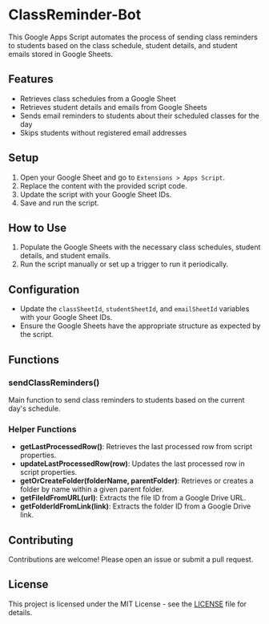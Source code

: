 # ClassReminder-Bot

This Google Apps Script automates the process of sending class reminders to students based on the class schedule, student details, and student emails stored in Google Sheets.

## Features

- Retrieves class schedules from a Google Sheet
- Retrieves student details and emails from Google Sheets
- Sends email reminders to students about their scheduled classes for the day
- Skips students without registered email addresses

## Setup

1. Open your Google Sheet and go to `Extensions > Apps Script`.
2. Replace the content with the provided script code.
3. Update the script with your Google Sheet IDs.
4. Save and run the script.

## How to Use

1. Populate the Google Sheets with the necessary class schedules, student details, and student emails.
2. Run the script manually or set up a trigger to run it periodically.

## Configuration

- Update the `classSheetId`, `studentSheetId`, and `emailSheetId` variables with your Google Sheet IDs.
- Ensure the Google Sheets have the appropriate structure as expected by the script.

## Functions

### sendClassReminders()

Main function to send class reminders to students based on the current day's schedule.

### Helper Functions

- **getLastProcessedRow()**: Retrieves the last processed row from script properties.
- **updateLastProcessedRow(row)**: Updates the last processed row in script properties.
- **getOrCreateFolder(folderName, parentFolder)**: Retrieves or creates a folder by name within a given parent folder.
- **getFileIdFromURL(url)**: Extracts the file ID from a Google Drive URL.
- **getFolderIdFromLink(link)**: Extracts the folder ID from a Google Drive link.

## Contributing

Contributions are welcome! Please open an issue or submit a pull request.

## License

This project is licensed under the MIT License - see the [LICENSE](LICENSE) file for details.
